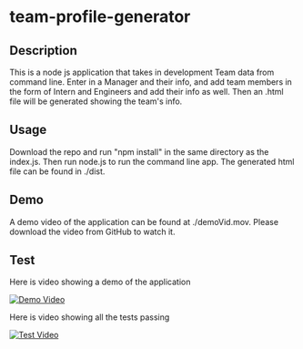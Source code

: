 # team-profile-generator

## Description

This is a node js application that takes in development Team data from command line. Enter in a Manager and their info, and add team members in the form of Intern and Engineers and add their info as well. Then an .html file will be generated showing the team's info. 

## Usage 
Download the repo and run "npm install" in the same directory as the index.js. Then run node.js to run the command line app. The generated html file can be found in ./dist.

## Demo
A demo video of the application can be found at ./demoVid.mov. Please download the video from GitHub to watch it.

## Test
Here is video showing a demo of the application

[![Demo Video](https://img.youtube.com/vi/FoAbWPC6CAQ/0.jpg)](https://youtu.be/FoAbWPC6CAQ)

Here is video showing all the tests passing

[![Test Video](https://img.youtube.com/vi/tbLwk7uuD-Y/0.jpg)](https://youtu.be/tbLwk7uuD-Y)
